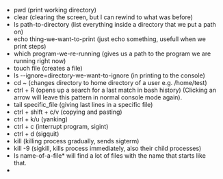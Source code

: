 - pwd (print working directory)
- clear (clearing the screen, but I can rewind to what was before)
- ls path-to-directory (list everything inside a directory that we put a path on)
- echo thing-we-want-to-print (just echo something, usefull when we print steps)
- which program-we-re-running (gives us a path to the program we are running right now)
- touch file (creates a file)
- ls --ignore=directory-we-want-to-ignore (in printing to the console)
- cd ~ (changes directory to home directory of a user e.g. /home/test)
- ctrl + R (opens up a search for a last match in bash history) (Clicking an arrow will leave this pattern in normal console mode again).
- tail specific_file (giving last lines in a specific file)
- ctrl + shift + c/v (copying and pasting)
- ctrl + k/u (yanking)
- ctrl + c (interrupt program, sigint)
- ctrl + d (sigquit)
- kill (killing process gradually, sends sigterm)
- kill -9 (sigkill, kills process immediately, also their child processes)
- ls name-of-a-file* will find a lot of files with the name that starts like that.
- 
